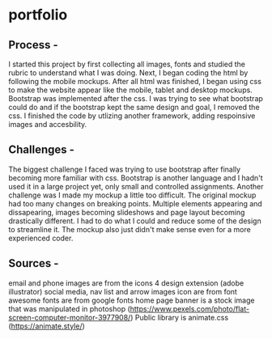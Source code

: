 # portfolio 
## Process -
I started this project by first collecting all images, fonts and studied the rubric to understand what I was doing.
Next, I began coding the html by following the mobile mockups. After all html was finished, I began using css to 
make the website appear like the mobile, tablet and desktop mockups. Bootstrap was implemented after the css.
I was trying to see what bootstrap could do and if the bootstrap kept the same design and goal, I removed the css. 
I finished the code by utlizing another framework, adding respoinsive images and accesbility.

## Challenges - 
The biggest challenge I faced was trying to use bootstrap after finally becoming more familiar with css. 
Bootstrap is another language and I hadn't used it in a large project yet, only small and controlled assignments.
Another challenge was I made my mockup a little too difficult. The original mockup had too many changes on breaking points.
Multiple elements appearing and dissapearing, images becoming slideshows and page layout becoming drastically different. 
I had to do what I could and reduce some of the design to streamline it. The mockup also just didn't make sense even for a more experienced
coder.

## Sources - 
email and phone images are from the icons 4 design extension (adobe illustrator)
social media, nav list and arrow images icon are from font awesome 
fonts are from google fonts
home page banner is a stock image that was manipulated in photoshop (https://www.pexels.com/photo/flat-screen-computer-monitor-3977908/)
Public library is animate.css (https://animate.style/)


